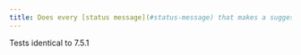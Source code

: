 ```yaml
---
title: Does every [status message](#status-message) that makes a suggestion or warns of an error use the WAI-ARIA `role="alert"` attribute?
---
```


Tests identical to 7.5.1
